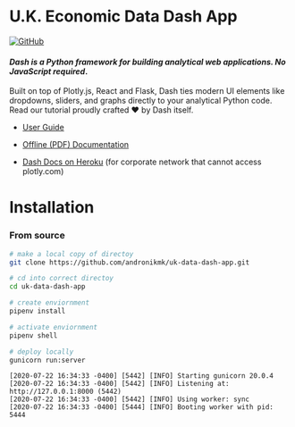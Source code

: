 # U.K. Economic Data Dash App
[![GitHub](https://img.shields.io/github/license/plotly/dash.svg?color=dark-green)](https://github.com/plotly/dash/blob/master/LICENSE)

#### *Dash is a Python framework for building analytical web applications. No JavaScript required*.

Built on top of Plotly.js, React and Flask, Dash ties modern UI elements like dropdowns, sliders, and graphs directly to your analytical Python code. Read our tutorial proudly crafted ❤️ by Dash itself.

- [User Guide](https://dash.plotly.com/getting-started)

- [Offline (PDF) Documentation](https://github.com/plotly/dash-docs/blob/master/pdf-docs/Dash_User_Guide_and_Documentation.pdf)

- [Dash Docs on Heroku](https://dash-docs.herokuapp.com/) (for corporate network that cannot access plotly.com)


# Installation

### From source

```bash
# make a local copy of directoy
git clone https://github.com/andronikmk/uk-data-dash-app.git

# cd into correct directoy
cd uk-data-dash-app

# create enviornment
pipenv install

# activate enviornment
pipenv shell

# deploy locally
gunicorn run:server
```
```console
[2020-07-22 16:34:33 -0400] [5442] [INFO] Starting gunicorn 20.0.4
[2020-07-22 16:34:33 -0400] [5442] [INFO] Listening at: http://127.0.0.1:8000 (5442)
[2020-07-22 16:34:33 -0400] [5442] [INFO] Using worker: sync
[2020-07-22 16:34:33 -0400] [5444] [INFO] Booting worker with pid: 5444
```


